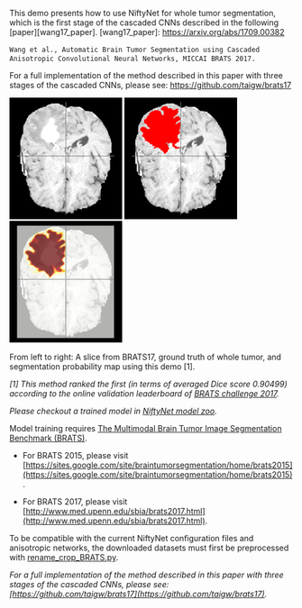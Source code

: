 This demo presents how to use NiftyNet for whole tumor segmentation,
which is the first stage of the cascaded CNNs described in the following [paper][wang17_paper].
[wang17_paper]: https://arxiv.org/abs/1709.00382

```
Wang et al., Automatic Brain Tumor Segmentation using Cascaded Anisotropic Convolutional Neural Networks, MICCAI BRATS 2017.
```

For a full implementation of the method described in this paper with three stages of the cascaded CNNs,
please see: https://github.com/taigw/brats17

![A slice from BRATS17](./example_outputs/original.png)
![Ground truth of whole Tumor](./example_outputs/label.png)
![Segmentation probability map using this demo](./example_outputs/ave_prob.png)

From left to right: A slice from BRATS17, ground truth of whole tumor,
and segmentation probability map using this demo [1].

*[1] This method ranked the first (in terms of averaged Dice score 0.90499) according
to the online validation leaderboard of [BRATS challenge 2017](https://www.cbica.upenn.edu/BraTS17/lboardValidation.html).*

_Please checkout a trained model in [NiftyNet model zoo](https://github.com/NifTK/NiftyNetModelZoo/blob/master/anisotropic_nets_brats_challenge_model_zoo.md)._


Model training requires
[The Multimodal Brain Tumor Image Segmentation Benchmark (BRATS)](http://10.1109/TMI.2014.2377694).


 * For BRATS 2015, please visit [https://sites.google.com/site/braintumorsegmentation/home/brats2015](https://sites.google.com/site/braintumorsegmentation/home/brats2015).

 * For BRATS 2017, please visit [http://www.med.upenn.edu/sbia/brats2017.html](http://www.med.upenn.edu/sbia/brats2017.html).

To be compatible with the current NiftyNet configuration files and anisotropic
networks, the downloaded datasets must first be preprocessed with [rename_crop_BRATS.py](./rename_crop_BRATS.py).

_For a full implementation of the method described in this paper with three stages of the cascaded CNNs,
please see: [https://github.com/taigw/brats17](https://github.com/taigw/brats17)._
